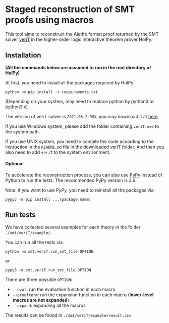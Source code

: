 # Staged reconstruction of SMT proofs using macros
This tool aims to reconstruct the Alethe format proof returned by the SMT solver [veriT](https://verit.loria.fr/) in the higher-order logic interactive theorem prover HolPy.

## Installation
**(All the commands below are assumed to run in the root directory of HolPy)**

At first, you need to install all the packages required by HolPy:  

`python -m pip install -r requirements.txt`

(Depending on your system, may need to replace python by python3 or python3.x).

The version of veriT solver is `2021.06.2-RMX`, you may download it at [here](https://verit.loria.fr/download/).

If you use Windows system, please add the folder containing `veriT.exe` to the system path.

If you use UNIX system, you need to compile the code according to the instruction in the `README.md` file in the downloaded veriT folder. And then you also need to add `veriT` to the system environment. 

#### Optional
To accelerate the reconstruction process, you can also use [PyPy](https://www.pypy.org/) instead of Python to run the tests. The recommended PyPy version is 3.9.

Note: if you want to use PyPy, you need to reinstall all the packages via: 

`pypy3 -m pip install ...(package name)`

## Run tests
We have collected several examples for each theory in the folder `./smt/veriT/example/`.

You can run all the tests via:

`python -m smt.veriT.run_smt_file OPTION`

or

`pypy3 -m smt.veriT.run_smt_file OPTION`

There are three possible `OPTION`:
- `--eval`: run the evaluation function in each macro 
- `--proofterm`: run the expansion function in each macro (**lower-level macros are not expanded**)
- `--expand`: expanding all the macros

The results can be found in `./smt/veriT/example/result.csv`